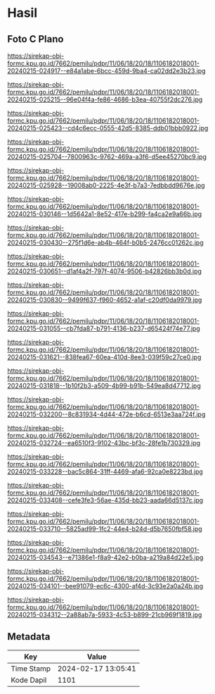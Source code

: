 # Hasil

## Foto C Plano

https://sirekap-obj-formc.kpu.go.id/7662/pemilu/pdpr/11/06/18/20/18/1106182018001-20240215-024917--e84a1abe-6bcc-459d-9ba4-ca02dd2e3b23.jpg

https://sirekap-obj-formc.kpu.go.id/7662/pemilu/pdpr/11/06/18/20/18/1106182018001-20240215-025215--96e04f4a-fe86-4686-b3ea-40755f2dc276.jpg

https://sirekap-obj-formc.kpu.go.id/7662/pemilu/pdpr/11/06/18/20/18/1106182018001-20240215-025423--cd4c6ecc-0555-42d5-8385-ddb01bbb0922.jpg

https://sirekap-obj-formc.kpu.go.id/7662/pemilu/pdpr/11/06/18/20/18/1106182018001-20240215-025704--7800963c-9762-469a-a3f6-d5ee45270bc9.jpg

https://sirekap-obj-formc.kpu.go.id/7662/pemilu/pdpr/11/06/18/20/18/1106182018001-20240215-025928--19008ab0-2225-4e3f-b7a3-7edbbdd9676e.jpg

https://sirekap-obj-formc.kpu.go.id/7662/pemilu/pdpr/11/06/18/20/18/1106182018001-20240215-030146--1d5642a1-8e52-417e-b299-fa4ca2e9a66b.jpg

https://sirekap-obj-formc.kpu.go.id/7662/pemilu/pdpr/11/06/18/20/18/1106182018001-20240215-030430--275f1d6e-ab4b-464f-b0b5-2476cc01262c.jpg

https://sirekap-obj-formc.kpu.go.id/7662/pemilu/pdpr/11/06/18/20/18/1106182018001-20240215-030651--d1af4a2f-797f-4074-9506-b42826bb3b0d.jpg

https://sirekap-obj-formc.kpu.go.id/7662/pemilu/pdpr/11/06/18/20/18/1106182018001-20240215-030830--9499f637-f960-4652-a1af-c20df0da9979.jpg

https://sirekap-obj-formc.kpu.go.id/7662/pemilu/pdpr/11/06/18/20/18/1106182018001-20240215-031055--cb7fda87-b791-4136-b237-d65424f74e77.jpg

https://sirekap-obj-formc.kpu.go.id/7662/pemilu/pdpr/11/06/18/20/18/1106182018001-20240215-031621--838fea67-60ea-410d-8ee3-039f59c27ce0.jpg

https://sirekap-obj-formc.kpu.go.id/7662/pemilu/pdpr/11/06/18/20/18/1106182018001-20240215-031818--1b10f2b3-a509-4b99-b91b-549ea8d47712.jpg

https://sirekap-obj-formc.kpu.go.id/7662/pemilu/pdpr/11/06/18/20/18/1106182018001-20240215-032200--8c831934-4d44-472e-b6cd-6513e3aa724f.jpg

https://sirekap-obj-formc.kpu.go.id/7662/pemilu/pdpr/11/06/18/20/18/1106182018001-20240215-032724--ea6510f3-9102-43bc-bf3c-28fe1b730329.jpg

https://sirekap-obj-formc.kpu.go.id/7662/pemilu/pdpr/11/06/18/20/18/1106182018001-20240215-033228--bac5c864-31ff-4469-afa6-92ca0e8223bd.jpg

https://sirekap-obj-formc.kpu.go.id/7662/pemilu/pdpr/11/06/18/20/18/1106182018001-20240215-033408--cefe3fe3-56ae-435d-bb23-aada66d5137c.jpg

https://sirekap-obj-formc.kpu.go.id/7662/pemilu/pdpr/11/06/18/20/18/1106182018001-20240215-033710--5825ad99-1fc2-44e4-b24d-d5b7650fbf58.jpg

https://sirekap-obj-formc.kpu.go.id/7662/pemilu/pdpr/11/06/18/20/18/1106182018001-20240215-034543--e71386e1-f8a9-42e2-b0ba-a219a84d22e5.jpg

https://sirekap-obj-formc.kpu.go.id/7662/pemilu/pdpr/11/06/18/20/18/1106182018001-20240215-034101--bee91079-ec6c-4300-af4d-3c93e2a0a24b.jpg

https://sirekap-obj-formc.kpu.go.id/7662/pemilu/pdpr/11/06/18/20/18/1106182018001-20240215-034312--2a88ab7a-5933-4c53-b899-21cb969f1819.jpg


## Metadata

| Key        | Value               |
| ---------- | ------------------- |
| Time Stamp | 2024-02-17 13:05:41 |
| Kode Dapil | 1101                |



